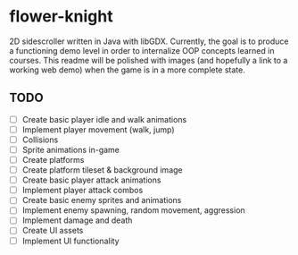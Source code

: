 # flower-knight
2D sidescroller written in Java with libGDX. Currently, the goal is to produce a functioning demo level in order to internalize OOP concepts learned in courses. This readme will be polished with images (and hopefully a link to a working web demo) when the game is in a more complete state.

## TODO
- [ ] Create basic player idle and walk animations
- [ ] Implement player movement (walk, jump)
- [ ] Collisions
- [ ] Sprite animations in-game
- [ ] Create platforms
- [ ] Create platform tileset & background image
- [ ] Create basic player attack animations
- [ ] Implement player attack combos
- [ ] Create basic enemy sprites and animations
- [ ] Implement enemy spawning, random movement, aggression
- [ ] Implement damage and death
- [ ] Create UI assets
- [ ] Implement UI functionality
